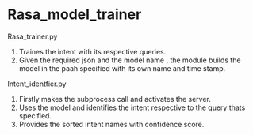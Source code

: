 # Rasa_model_trainer

Rasa_trainer.py

1) Traines the intent with its respective queries.
2) Given the required json and the model name , the module builds the model in the paah specified with its own name and time stamp.

Intent_identfier.py

1) Firstly makes the subprocess call and activates the server.
2) Uses the model and identifies the intent respective to the query thats specified.
3) Provides the sorted intent names with confidence score. 
